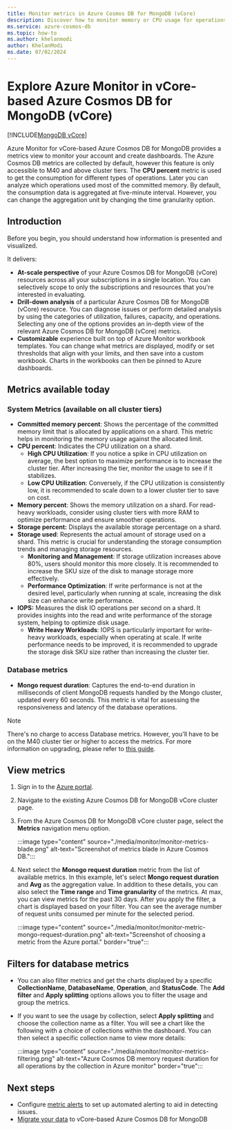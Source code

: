 ```yaml
---
title: Monitor metrics in Azure Cosmos DB for MongoDB (vCore)
description: Discover how to monitor memory or CPU usage for operations in Azure Cosmos DB. Account owners can identify resource-intensive operations.
ms.service: azure-cosmos-db
ms.topic: how-to
ms.author: khelanmodi
author: KhelanModi
ms.date: 07/02/2024
---
```


# Explore Azure Monitor in vCore-based Azure Cosmos DB for MongoDB (vCore)
[!INCLUDE[MongoDB vCore](~/reusable-content/ce-skilling/azure/includes/cosmos-db/includes/appliesto-mongodb-vcore.md)]

Azure Monitor for vCore-based Azure Cosmos DB for MongoDB provides a metrics view to monitor your account and create dashboards. The Azure Cosmos DB metrics are collected by default, however this feature is only accessible to M40 and above cluster tiers. The **CPU  percent** metric is used to get the consumption for different types of operations. Later you can analyze which operations used most of the committed memory. By default, the consumption data is aggregated at five-minute interval. However, you can change the aggregation unit by changing the time granularity option.

## Introduction

Before you begin, you should understand how information is presented and visualized.

It delivers:

* **At-scale perspective** of your Azure Cosmos DB for MongoDB (vCore) resources across all your subscriptions in a single location. You can selectively scope to only the subscriptions and resources that you're interested in evaluating.
* **Drill-down analysis** of a particular Azure Cosmos DB for MongoDB (vCore) resource. You can diagnose issues or perform detailed analysis by using the categories of utilization, failures, capacity, and operations. Selecting any one of the options provides an in-depth view of the relevant Azure Cosmos DB for MongoDB (vCore) metrics.
* **Customizable** experience built on top of Azure Monitor workbook templates. You can change what metrics are displayed, modify or set thresholds that align with your limits, and then save into a custom workbook. Charts in the workbooks can then be pinned to Azure dashboards.

## Metrics available today
### System Metrics (available on all cluster tiers)
- **Committed memory percent**: Shows the percentage of the committed memory limit that is allocated by applications on a shard. This metric helps in monitoring the memory usage against the allocated limit.
- **CPU percent**: Indicates the CPU utilization on a shard. 
   - **High CPU Utilization**: If you notice a spike in CPU utilization on average, the best option to maximize performance is to increase the cluster tier. After increasing the tier, monitor the usage to see if it stabilizes.
   - **Low CPU Utilization**: Conversely, if the CPU utilization is consistently low, it is recommended to scale down to a lower cluster tier to save on cost.
- **Memory percent**: Shows the memory utilization on a shard. For read-heavy workloads, consider using cluster tiers with more RAM to optimize performance and ensure smoother operations.
- **Storage percent:** Displays the available storage percentage on a shard. 
- **Storage used**: Represents the actual amount of storage used on a shard. This metric is crucial for understanding the storage consumption trends and managing storage resources.
   - **Monitoring and Management**: If storage utilization increases above 80%, users should monitor this more closely. It is recommended to increase the SKU size of the disk to manage storage more effectively.
   - **Performance Optimization**: If write performance is not at the desired level, particularly when running at scale, increasing the disk size can enhance write performance.
- **IOPS:** Measures the disk IO operations per second on a shard. It provides insights into the read and write performance of the storage system, helping to optimize disk usage.
   - **Write Heavy Workloads**: IOPS is particularly important for write-heavy workloads, especially when operating at scale. If write performance needs to be improved, it is recommended to upgrade the storage disk SKU size rather than increasing the cluster tier.

### Database metrics 
- **Mongo request duration**: Captures the end-to-end duration in milliseconds of client MongoDB requests handled by the Mongo cluster, updated every 60 seconds. This metric is vital for assessing the responsiveness and latency of the database operations.

>[!NOTE]
>There's no charge to access Database metrics. However, you'll have to be on the M40 cluster tier or higher to access the metrics. For more information on upgrading, please refer to [this guide](./how-to-scale-cluster.md).


## View metrics

1. Sign in to the [Azure portal](https://portal.azure.com).

2. Navigate to the existing Azure Cosmos DB for MongoDB vCore cluster page.

3. From the Azure Cosmos DB for MongoDB vCore cluster page, select the **Metrics** navigation menu option.

   :::image type="content" source="./media/monitor/monitor-metrics-blade.png" alt-text="Screenshot of metrics blade in Azure Cosmos DB.":::

1. Next select the **Monogo request duration** metric from the list of available metrics. In this example, let's select **Mongo request duration** and **Avg** as the aggregation value. In addition to these details, you can also select the **Time range** and **Time granularity** of the metrics. At max, you can view metrics for the past 30 days.  After you apply the filter, a chart is displayed based on your filter. You can see the average number of request units consumed per minute for the selected period.  

   :::image type="content" source="./media/monitor/monitor-metric-mongo-request-duration.png" alt-text="Screenshot of choosing a metric from the Azure portal." border="true":::

## Filters for database metrics

- You can also filter metrics and get the charts displayed by a specific **CollectionName**, **DatabaseName**, **Operation**, and **StatusCode**. The **Add filter** and **Apply splitting** options allows you to filter the usage and group the metrics.

- If you want to see the usage by collection, select **Apply splitting** and choose the collection name as a filter. You will see a chart like the following with a choice of collections within the dashboard. You can then select a specific collection name to view more details:

   :::image type="content" source="./media/monitor/monitor-metrics-filtering.png" alt-text="Azure Cosmos DB memory request duration for all operations by the collection in Azure monitor" border="true":::

## Next steps

* Configure [metric alerts](./how-to-manage-alerts.md) to set up automated alerting to aid in detecting issues.
* [Migrate your data](./migration-options.md) to vCore-based Azure Cosmos DB for MongoDB



